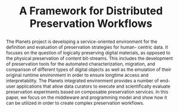 ---
abstract: The Planets project is developing a service-oriented environment for the
  definition and evaluation of preservation strategies for human- centric data. It
  focuses on the question of logically preserving digital materials, as opposed to
  the physical preservation of content bit-streams. This includes the development
  of preservation tools for the automated characterization, migration, and comparison
  of different types of digital objects as well as the emulation of their original
  runtime environment in order to ensure longtime access and interpretability. The
  Planets integrated environment provides a number of end-user applications that allow
  data curators to execute and scientifically evaluate preservation experiments based
  on composable preservation services. In this paper, we focus on the middleware and
  programming model and show how it can be utilized in order to create complex preservation
  workflows.
creators:
- Schmidt, Rainer
- Wilson, Carl
- Jackson, Andrew
- Melms, Peter
- Steeg, Fabian
- King, Ross
date: null
document_url: https://services.phaidra.univie.ac.at/api/object/o:294009/download
grand_parent: iPRES
institutions: []
keywords:
- san francisco
landing_page_url: https://phaidra.univie.ac.at/o:294009
language: eng
layout: publication
license: CC BY-SA 3.0 AT
notes_url: null
parent: iPRES 2009
presentation_url: null
publication_type: paper
size: 1009658
source_name: iPRES
title: A Framework for Distributed Preservation Workflows
year: 2009
---